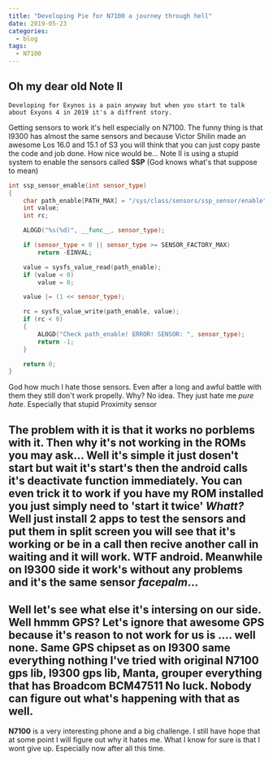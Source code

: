 ```yaml
---
title: "Developing Pie for N7100 a journey through hell"
date: 2019-05-23
categories:
  - blog
tags:
  - N7100
---
```


## Oh my dear old Note II
	Developing for Exynos is a pain anyway but when you start to talk about Exyons 4 in 2019 it's a diffrent story.
Getting sensors to work it's hell especially on N7100. The funny thing is that I9300 has almost the same sensors and because Victor Shilin made an awesome Los 16.0 and 15.1 of S3 you will think that you can just copy paste the code and job done. How nice would be...
Note II is using a stupid system to enable the sensors called **SSP** (God knows what's that suppose to mean)

```cpp
int ssp_sensor_enable(int sensor_type)
{
	char path_enable[PATH_MAX] = "/sys/class/sensors/ssp_sensor/enable";
	int value;
	int rc;

	ALOGD("%s(%d)", __func__, sensor_type);

	if (sensor_type < 0 || sensor_type >= SENSOR_FACTORY_MAX)
		return -EINVAL;

	value = sysfs_value_read(path_enable);
	if (value < 0)
		value = 0;

	value |= (1 << sensor_type);

	rc = sysfs_value_write(path_enable, value);
	if (rc < 0)
	{
		ALOGD("Check path_enable! ERROR! SENSOR: ", sensor_type);
		return -1;
	}

	return 0;
}
```

God how much I hate those sensors. Even after a long and awful battle with them they still don't work propelly. 
Why? No idea. They just hate me *pure hate*. Especially that stupid Proximity sensor

The problem with it is that it works no porblems with it. Then why it's not working in the ROMs you may ask... Well it's simple it just dosen't start but wait it's start's then the android calls it's deactivate function immediately. You can even trick it to work if you have my ROM installed you just simply need to 'start it twice' *Whatt?* Well just install 2 apps to test the sensors and put them in split screen you will see that it's working or be in a call then recive another call in waiting and it will work. **WTF** android. Meanwhile on I9300 side it work's without any problems and it's the same sensor *facepalm*...
---

Well let's see what else it's intersing on our side. Well hmmm **GPS**? 
Let's ignore that awesome GPS because it's reason to not work for us is .... well none. Same GPS chipset as on I9300 same everything nothing I've tried with original N7100 gps lib, I9300 gps lib, Manta, grouper everything that has **Broadcom BCM47511** No luck. Nobody can figure out what's happening with that as well. 
---

**N7100** is a very interesting phone and a big challenge. I still have hope that at some point I will figure out why it hates me. What I know for sure is that I wont give up. Especially now after all this time. 
